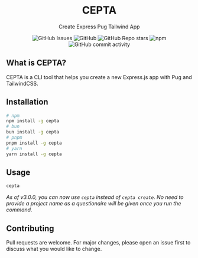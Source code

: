 <div align="center">
<h1>CEPTA</h1>
<p>Create Express Pug Tailwind App</p>

<img alt="GitHub Issues" src="https://img.shields.io/github/issues/Development-As-A-Dependency/cepta">
<img alt="GitHub" src="https://img.shields.io/github/license/Development-As-A-Dependency/cepta?logo=MIT">
<img alt="GitHub Repo stars" src="https://img.shields.io/github/stars/Development-As-A-Dependency/cepta">
<img alt="npm" src="https://img.shields.io/npm/v/cepta?label=version">
<img alt="GitHub commit activity" src="https://img.shields.io/github/commit-activity/y/Development-As-A-Dependency/cepta">
</div>

## What is CEPTA?

CEPTA is a CLI tool that helps you create a new Express.js app with Pug and TailwindCSS.

## Installation

```bash
# npm
npm install -g cepta
# bun
bun install -g cepta
# pnpm
pnpm install -g cepta
# yarn
yarn install -g cepta
```

## Usage

```bash
cepta
```
*As of v3.0.0, you can now use `cepta` instead of `cepta create`. No need to provide a project name as a questionaire will be given once you run the command.*

## Contributing

Pull requests are welcome. For major changes, please open an issue first to discuss what you would like to change.
